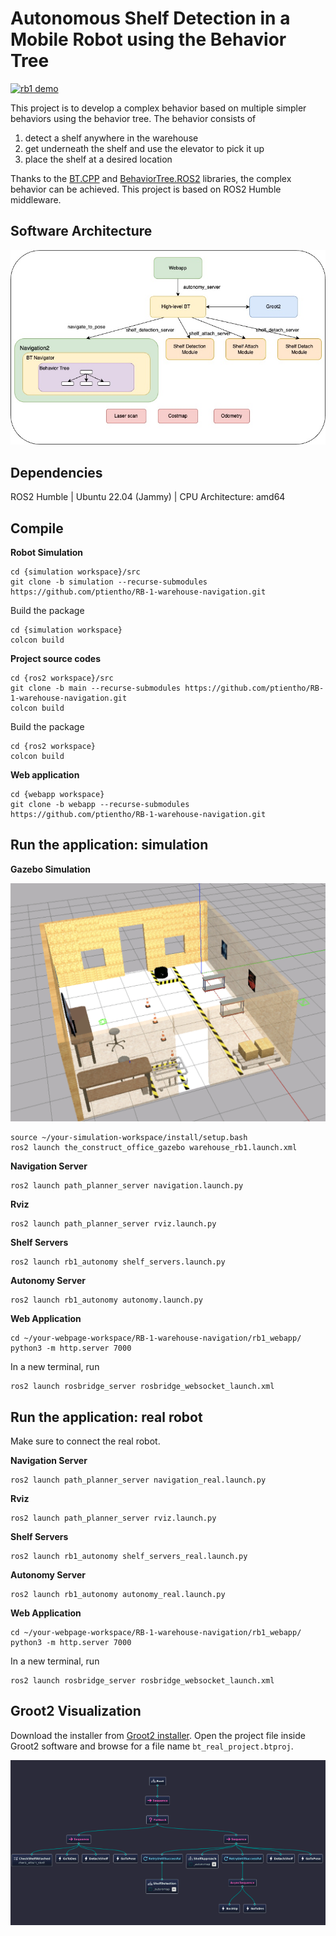 # Autonomous Shelf Detection in a Mobile Robot using the Behavior Tree

[![rb1 demo](https://res.cloudinary.com/marcomontalbano/image/upload/v1710192913/video_to_markdown/images/google-drive--1ekwW4uKgPeih__PlYYV_i0TOo5S9DcJ7-c05b58ac6eb4c4700831b2b3070cd403.jpg)](https://drive.google.com/file/d/1ekwW4uKgPeih__PlYYV_i0TOo5S9DcJ7/view?usp=sharing "rb1 demo")

This project is to develop a complex behavior based on multiple simpler behaviors using the behavior tree.
The behavior consists of 

1. detect a shelf anywhere in the warehouse
2. get underneath the shelf and use the elevator to pick it up
3. place the shelf at a desired location

Thanks to the [BT.CPP](https://github.com/BehaviorTree/BehaviorTree.CPP/tree/master) and [BehaviorTree.ROS2](https://github.com/BehaviorTree/BehaviorTree.ROS2) libraries, the complex behavior can be achieved.
This project is based on ROS2 Humble middleware.

## Software Architecture

![Software Architecture](software_architecture.jpg)

## Dependencies

ROS2 Humble | Ubuntu 22.04 (Jammy) | CPU Architecture: amd64

## Compile

**Robot Simulation**

```
cd {simulation workspace}/src
git clone -b simulation --recurse-submodules https://github.com/ptientho/RB-1-warehouse-navigation.git
```
Build the package
```
cd {simulation workspace}
colcon build
```

**Project source codes**

```
cd {ros2 workspace}/src
git clone -b main --recurse-submodules https://github.com/ptientho/RB-1-warehouse-navigation.git
colcon build
```
Build the package
```
cd {ros2 workspace}
colcon build
```

**Web application**

```
cd {webapp workspace}
git clone -b webapp --recurse-submodules https://github.com/ptientho/RB-1-warehouse-navigation.git
```

## Run the application: simulation

**Gazebo Simulation**

![rb1 sim](rb1-sim.png)

```
source ~/your-simulation-workspace/install/setup.bash
ros2 launch the_construct_office_gazebo warehouse_rb1.launch.xml
```

**Navigation Server**

```
ros2 launch path_planner_server navigation.launch.py
```

**Rviz**

```
ros2 launch path_planner_server rviz.launch.py
```

**Shelf Servers**

```
ros2 launch rb1_autonomy shelf_servers.launch.py
```

**Autonomy Server**

```
ros2 launch rb1_autonomy autonomy.launch.py
```

**Web Application**

```
cd ~/your-webpage-workspace/RB-1-warehouse-navigation/rb1_webapp/
python3 -m http.server 7000
```

In a new terminal, run

```
ros2 launch rosbridge_server rosbridge_websocket_launch.xml
```

## Run the application: real robot

Make sure to connect the real robot.

**Navigation Server**

```
ros2 launch path_planner_server navigation_real.launch.py
```

**Rviz**

```
ros2 launch path_planner_server rviz.launch.py
```

**Shelf Servers**

```
ros2 launch rb1_autonomy shelf_servers_real.launch.py
```

**Autonomy Server**

```
ros2 launch rb1_autonomy autonomy_real.launch.py
```

**Web Application**

```
cd ~/your-webpage-workspace/RB-1-warehouse-navigation/rb1_webapp/
python3 -m http.server 7000
```

In a new terminal, run

```
ros2 launch rosbridge_server rosbridge_websocket_launch.xml
```

## Groot2 Visualization

Download the installer from [Groot2 installer](https://www.behaviortree.dev/groot).
Open the project file inside Groot2 software and browse for a file name ```bt_real_project.btproj```.

![Full bt](full_bt.png)
